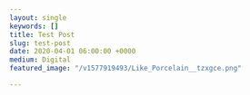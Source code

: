 ```yaml
---
layout: single
keywords: []
title: Test Post
slug: test-post
date: 2020-04-01 06:00:00 +0000
medium: Digital
featured_image: "/v1577919493/Like_Porcelain__tzxgce.png"

---
```

